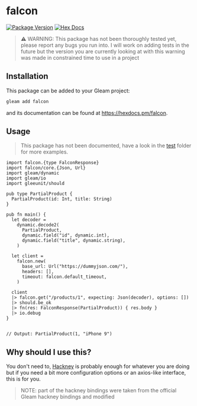 # falcon

[![Package Version](https://img.shields.io/hexpm/v/falcon)](https://hex.pm/packages/falcon)
[![Hex Docs](https://img.shields.io/badge/hex-docs-ffaff3)](https://hexdocs.pm/falcon/)

> ⚠️ WARNING: This package has not been thoroughly tested yet, please report any bugs you run into. I will work on adding tests in the future but the version you are currently looking at with this warning was made in constrained time to use in a project

## Installation

This package can be added to your Gleam project:

```sh
gleam add falcon
```

and its documentation can be found at <https://hexdocs.pm/falcon>.

## Usage

> This package has not been documented, have a look in the [test](./test/) folder for more examples.

```gleam
import falcon.{type FalconResponse}
import falcon/core.{Json, Url}
import gleam/dynamic
import gleam/io
import gleeunit/should

pub type PartialProduct {
  PartialProduct(id: Int, title: String)
}

pub fn main() {
  let decoder =
    dynamic.decode2(
      PartialProduct,
      dynamic.field("id", dynamic.int),
      dynamic.field("title", dynamic.string),
    )

  let client =
    falcon.new(
      base_url: Url("https://dummyjson.com/"),
      headers: [],
      timeout: falcon.default_timeout,
    )

  client
  |> falcon.get("/products/1", expecting: Json(decoder), options: [])
  |> should.be_ok
  |> fn(res: FalconResponse(PartialProduct)) { res.body }
  |> io.debug
}


// Output: PartialProduct(1, "iPhone 9")
```

## Why should I use this?

You don't need to, [Hackney](https://github.com/gleam-lang/hackney) is probably enough for whatever you are doing but if you need a bit more configuration options or an axios-like interface, this is for you.

> NOTE: part of the hackney bindings were taken from the official Gleam hackney bindings and modified
